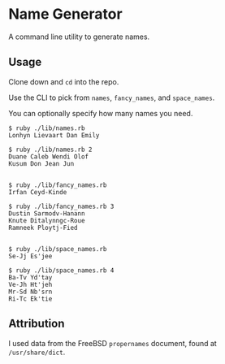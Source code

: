 # Name Generator

A command line utility to generate names.

## Usage

Clone down and `cd` into the repo.

Use the CLI to pick from `names`, `fancy_names`, and `space_names`.

You can optionally specify how many names you need.

```
$ ruby ./lib/names.rb
Lonhyn Lievaart Dan Emily

$ ruby ./lib/names.rb 2
Duane Caleb Wendi Olof
Kusum Don Jean Jun


$ ruby ./lib/fancy_names.rb
Irfan Ceyd-Kinde

$ ruby ./lib/fancy_names.rb 3
Dustin Sarmodv-Hanann
Knute Ditalynngc-Roue
Ramneek Ploytj-Fied


$ ruby ./lib/space_names.rb
Se-Jj Es'jee

$ ruby ./lib/space_names.rb 4
Ba-Tv Yd'tay
Ve-Jh Ht'jeh
Mr-Sd Nb'srn
Ri-Tc Ek'tie
```

## Attribution

I used data from the FreeBSD `propernames` document, found at `/usr/share/dict`.

